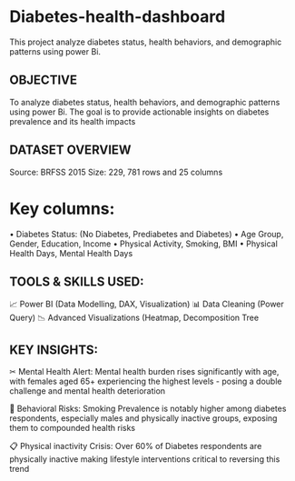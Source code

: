# Diabetes-health-dashboard
This project analyze diabetes status, health behaviors, and demographic patterns using power Bi.

## OBJECTIVE
To analyze diabetes status, health behaviors, and demographic patterns using power Bi. The goal is to provide actionable insights on diabetes prevalence and its health impacts

## DATASET OVERVIEW
Source: BRFSS 2015
Size: 229, 781 rows and 25 columns
# Key columns:
•	Diabetes Status: (No Diabetes, Prediabetes and Diabetes)
•	Age Group, Gender, Education, Income
•	Physical Activity, Smoking, BMI
•	Physical Health Days, Mental Health Days

## TOOLS & SKILLS USED:
📈	Power BI (Data Modelling, DAX, Visualization)
📊	Data Cleaning (Power Query)
📉	Advanced Visualizations (Heatmap, Decomposition Tree

## KEY INSIGHTS:
✂	Mental Health Alert: Mental health burden rises significantly with age, with females aged 65+ experiencing the highest levels - posing a double challenge and mental health deterioration

📝 Behavioral Risks: Smoking Prevalence is notably higher among diabetes respondents, especially males and physically inactive groups, exposing them to compounded health risks

📋	Physical inactivity Crisis: Over 60% of Diabetes respondents are physically inactive making lifestyle interventions critical to reversing this trend
